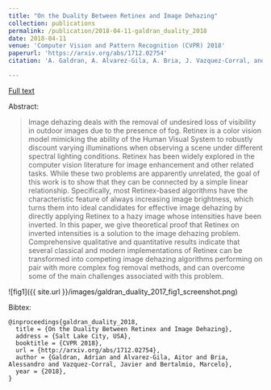 ```yaml
---
title: "On the Duality Between Retinex and Image Dehazing"
collection: publications
permalink: /publication/2018-04-11-galdran_duality_2018
date: 2018-04-11
venue: 'Computer Vision and Pattern Recognition (CVPR) 2018'
paperurl: 'https://arxiv.org/abs/1712.02754'
citation: 'A. Galdran, A. Alvarez-Gila, A. Bria, J. Vazquez-Corral, and M. Bertalmio, “On the Duality Between Retinex and Image Dehazing,”in CVPR 2018, Salt Lake City, USA, 2018. 

---
```


<a href='https://arxiv.org/abs/1712.02754'>Full text</a>

Abstract: 

>Image dehazing deals with the removal of undesired loss of visibility in outdoor images due to the presence of fog. Retinex is a color vision model mimicking the ability of the Human Visual System to robustly discount varying illuminations when observing a scene under different spectral lighting conditions. Retinex has been widely explored in the computer vision literature for image enhancement and other related tasks. While these two problems are apparently unrelated, the goal of this work is to show that they can be connected by a simple linear relationship. Specifically, most Retinex-based algorithms have the characteristic feature of always increasing image brightness, which turns them into ideal candidates for effective image dehazing by directly applying Retinex to a hazy image whose intensities have been inverted. In this paper, we give theoretical proof that Retinex on inverted intensities is a solution to the image dehazing problem. Comprehensive qualitative and quantitative results indicate that several classical and modern implementations of Retinex can be transformed into competing image dehazing algorithms performing on pair with more complex fog removal methods, and can overcome some of the main challenges associated with this problem.

![fig1]({{ site.url }}/images/galdran_duality_2017_fig1_screenshot.png)

Bibtex:

```
@inproceedings{galdran_duality_2018,
  title = {On the Duality Between Retinex and Image Dehazing},
  address = {Salt Lake City, USA},
  booktitle = {CVPR 2018},
  url = {http://arxiv.org/abs/1712.02754},
  author = {Galdran, Adrian and Alvarez-Gila, Aitor and Bria, Alessandro and Vazquez-Corral, Javier and Bertalmio, Marcelo},
  year = {2018},
}
```